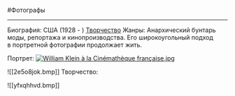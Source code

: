 #Фотографы 

---
Биография: США (1928 - )
[Творчество](https://yandex.ru/images/search?text=%D1%83%D0%B8%D0%BB%D1%8C%D1%8F%D0%BC%20%D0%BA%D0%BB%D1%8F%D0%B9%D0%BD%20%D1%84%D0%BE%D1%82%D0%BE%D0%B3%D1%80%D0%B0%D1%84%D0%B8%D0%B8&stype=image&lr=213&source=tags&tab_id=images)
Жанры:
Анархический бунтарь моды, репортажа и кинопроизводства. Его широкоугольный подход в портретной фотографии продолжает жить.

Портрет:
[![William Klein à la Cinémathèque française.jpg](https://upload.wikimedia.org/wikipedia/commons/thumb/5/5f/William_Klein_%C3%A0_la_Cin%C3%A9math%C3%A8que_fran%C3%A7aise.jpg/274px-William_Klein_%C3%A0_la_Cin%C3%A9math%C3%A8que_fran%C3%A7aise.jpg)](https://commons.wikimedia.org/wiki/File:William_Klein_%C3%A0_la_Cin%C3%A9math%C3%A8que_fran%C3%A7aise.jpg?uselang=ru)

![[2e5o8jok.bmp]]
Творчество:


![[yfxqhhvd.bmp]]